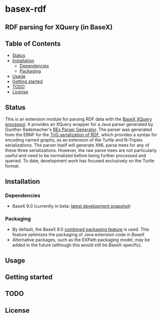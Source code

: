 # basex-rdf
## RDF parsing for XQuery (in BaseX)

## Table of Contents
- [Status](#status)
- [Installation](#installation)
  - [Dependencies](#dependencies)
  - [Packaging](#packaging)   
- [Usage](#usage)
- [Getting started](#getting-started)
- [TODO](#todo)
- [License](#license)

## Status

This is an extension module for parsing RDF data with the [BaseX XQuery processor](https://github.com/BaseXdb/basex). It provides an XQuery wrapper for a Java parser generated by Gunther Rademacher's [REx Parser Generator](http://www.bottlecaps.de/rex/). The parser was generated from the EBNF for the [TriG serialization of RDF](https://www.w3.org/TR/trig/), which provides a syntax for encoding named graphs, as an extension of the Turtle and N-Triples serializations. The parser itself will generate XML parse trees for any of these three serializations. However, the raw parse trees are not particularly useful and need to be normalized before being further processed and queried. To date, development work has focused exclusively on the Turtle format.

## Installation
### Dependencies
* BaseX 9.0 (currently in beta: [latest development snapshot](http://files.basex.org/releases/latest/))
### Packaging
* By default, the BaseX 9.0 [combined packaging feature](http://docs.basex.org/wiki/Repository#Combined) is used. This feature optimizes the packaging of Java extension code in BaseX
* Alternative packages, such as the EXPath packaging model, may be added in the future (although this would still be BaseX-specific).

## Usage

## Getting started

## TODO

## License

 